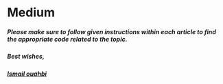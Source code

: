 # Medium

##### Please make sure to follow given instructions within each article to find the appropriate code related to the topic.
##### Best wishes,

***[Ismail ouahbi](https://www.linkedin.com/in/ismail-ouahbi-071145207/)***
